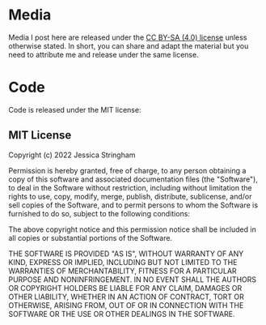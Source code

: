# Media

Media I post here are released under the [CC BY-SA (4.0) license](https://creativecommons.org/licenses/by-sa/4.0/) unless otherwise stated. In short, you can share and adapt the material but you need to attribute me and release under the same license. 


# Code

Code is released under the MIT license:

## MIT License

Copyright (c) 2022 Jessica Stringham

Permission is hereby granted, free of charge, to any person obtaining a copy
of this software and associated documentation files (the "Software"), to deal
in the Software without restriction, including without limitation the rights
to use, copy, modify, merge, publish, distribute, sublicense, and/or sell
copies of the Software, and to permit persons to whom the Software is
furnished to do so, subject to the following conditions:

The above copyright notice and this permission notice shall be included in all
copies or substantial portions of the Software.

THE SOFTWARE IS PROVIDED "AS IS", WITHOUT WARRANTY OF ANY KIND, EXPRESS OR
IMPLIED, INCLUDING BUT NOT LIMITED TO THE WARRANTIES OF MERCHANTABILITY,
FITNESS FOR A PARTICULAR PURPOSE AND NONINFRINGEMENT. IN NO EVENT SHALL THE
AUTHORS OR COPYRIGHT HOLDERS BE LIABLE FOR ANY CLAIM, DAMAGES OR OTHER
LIABILITY, WHETHER IN AN ACTION OF CONTRACT, TORT OR OTHERWISE, ARISING FROM,
OUT OF OR IN CONNECTION WITH THE SOFTWARE OR THE USE OR OTHER DEALINGS IN THE
SOFTWARE.

